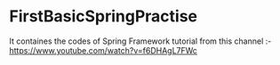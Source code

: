 # FirstBasicSpringPractise

It containes the codes of Spring Framework tutorial from this channel :-
https://www.youtube.com/watch?v=f6DHAgL7FWc

